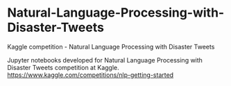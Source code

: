 # Natural-Language-Processing-with-Disaster-Tweets
Kaggle competition - Natural Language Processing with Disaster Tweets

Jupyter notebooks developed for Natural Language Processing with Disaster Tweets competition at Kaggle.
https://www.kaggle.com/competitions/nlp-getting-started
